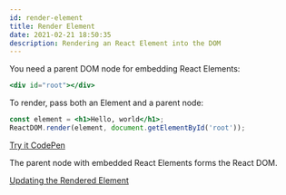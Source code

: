 ```yaml
---
id: render-element
title: Render Element
date: 2021-02-21 18:50:35
description: Rendering an React Element into the DOM
---
```


You need a parent DOM node for embedding React Elements:

```jsx
<div id="root"></div>
```

To render, pass both an Element and a parent node:

```jsx
const element = <h1>Hello, world</h1>;
ReactDOM.render(element, document.getElementById('root'));
```

[Try it CodePen](https://codepen.io/papa31/pen/GRNMJoO)

The parent node with embedded React Elements forms the React DOM.

[Updating the Rendered Element](updating-element)
